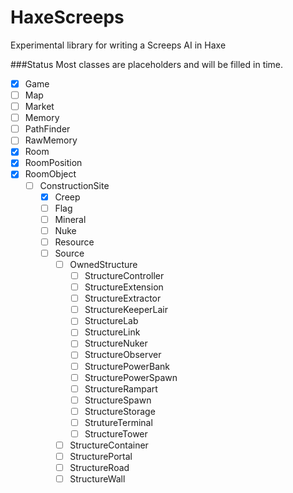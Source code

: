 # HaxeScreeps
Experimental library for writing a Screeps AI in Haxe

###Status
Most classes are placeholders and will be filled in time.


- [X] Game
- [ ] Map
- [ ] Market
- [ ] Memory
- [ ] PathFinder
- [ ] RawMemory
- [X] Room
- [X] RoomPosition
- [X] RoomObject
  - [ ] ConstructionSite
    - [X] Creep
    - [ ] Flag
    - [ ] Mineral
    - [ ] Nuke
    - [ ] Resource
    - [ ] Source
      - [ ] OwnedStructure
        - [ ] StructureController
        - [ ] StructureExtension
        - [ ] StructureExtractor
        - [ ] StructureKeeperLair
        - [ ] StructureLab
        - [ ] StructureLink
        - [ ] StructureNuker
        - [ ] StructureObserver
        - [ ] StructurePowerBank
        - [ ] StructurePowerSpawn
        - [ ] StructureRampart
        - [ ] StructureSpawn
        - [ ] StructureStorage
        - [ ] StrutureTerminal
        - [ ] StructureTower
      - [ ] StructureContainer
      - [ ] StructurePortal
      - [ ] StructureRoad
      - [ ] StructureWall
